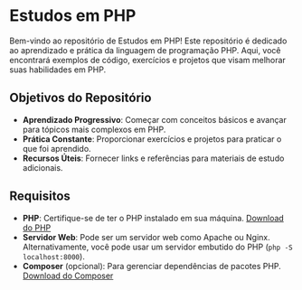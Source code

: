 # Estudos em PHP

Bem-vindo ao repositório de Estudos em PHP! Este repositório é dedicado ao aprendizado e prática da linguagem de programação PHP. Aqui, você encontrará exemplos de código, exercícios e projetos que visam melhorar suas habilidades em PHP.

## Objetivos do Repositório

- **Aprendizado Progressivo**: Começar com conceitos básicos e avançar para tópicos mais complexos em PHP.
- **Prática Constante**: Proporcionar exercícios e projetos para praticar o que foi aprendido.
- **Recursos Úteis**: Fornecer links e referências para materiais de estudo adicionais.

## Requisitos

- **PHP**: Certifique-se de ter o PHP instalado em sua máquina. [Download do PHP](https://www.php.net/downloads)
- **Servidor Web**: Pode ser um servidor web como Apache ou Nginx. Alternativamente, você pode usar um servidor embutido do PHP (`php -S localhost:8000`).
- **Composer** (opcional): Para gerenciar dependências de pacotes PHP. [Download do Composer](https://getcomposer.org/)
